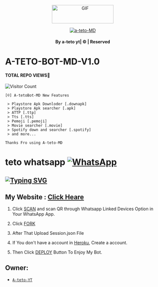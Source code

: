 <div align="center">

  <p align="center">

<img src="https://img.shields.io/badge/Legend%20Sudanese%20-A--teto--md-red" alt="GIF" width="200" height="60"/>

</p>

  <p align="center">

<a href="#"><img title="a-teto-MD" src="https://i.ibb.co/qWZLzwf/Picsart-22-09-04-21-10-37-125.png?colorA=%23ff0000&colorB=%23017e40&style=for-the-badge"></a>

</p>

</div>

#### <p align="center">By a-teto yt| © | Reserved  </br> 

# A-TETO-BOT-MD-V1.0
#### TOTAL REPO VIEWS📍
![Visitor Count](https://profile-counter.glitch.me/ateto2007/count.svg)

    [©] A-tetoBot-MD New Features

     > Playstore Apk Downloder [.downapk]
     > Playstore Apk searcher [.apk]
     > ATTP [.ttp]
     > Tts [.tts]
     > Pemoji [.pemoji]
     > Movie searcher [.movie]
     > Spotify down and searcher [.spotify]
     > and more...  
   
   ```Thanks Fro using A-teto-MD```
   
# teto whatsapp  <a href="http://wa.me/+249928117462"><img alt="WhatsApp" src="https://img.shields.io/badge/-Whatsapp%20teto-lightgrey?style=for-the-badge&logo=whatsapp&logoColor=white"/></a>

## [![Typing SVG](https://readme-typing-svg.herokuapp.com?font=Rockstar-ExtraBold&color=F33A6A&lines=WELCOME+TO+AWAB+TETO+WA+BOT.;CREATED+BY+legend+awab+teto;BEST+MULTIDEVICE+WA+BOT;THANKS+FOR+awab+teto+GIT)](https://git.io/typing-svg)

 </a>

</p>

 ## My Website : [Click Heare](https://sites.google.com/view/vihangabot-md/vihangamd)

1. Click [SCAN](https://astro-qr.astromdqr.repl.co/) and scan QR through Whatsapp Linked Devices Option in Your WhatsApp App.

2. Click [FORK](https://github.com/ateto2007/A-teto-MD/fork)

2. After That Upload Session.json File

3. If You don't have a account in [Heroku](https://signup.heroku.com/), Create a account.

5. Then Click [DEPLOY](https://heroku.com/deploy) Button To Enjoy My Bot.


## Owner:
* [`A-teto-YT`](https://github.com/ateto2007)
